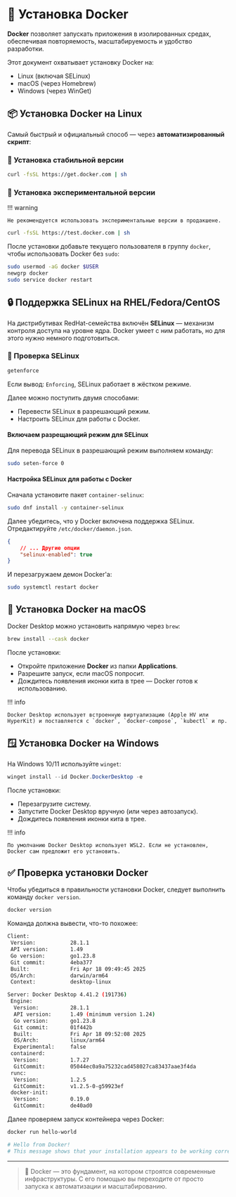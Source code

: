 # 🐳 Установка Docker
<!--markdownlint-disable MD046-->

**Docker** позволяет запускать приложения в изолированных средах, обеспечивая повторяемость, масштабируемость и удобство разработки.

Этот документ охватывает установку Docker на:

- Linux (включая SELinux)
- macOS (через Homebrew)
- Windows (через WinGet)

## 📦 Установка Docker на Linux

Самый быстрый и официальный способ — через **автоматизированный скрипт**:

### 🔧 Установка стабильной версии

```bash
curl -fsSL https://get.docker.com | sh
```

### 🧪 Установка экспериментальной версии

!!! warning

    Не рекомендуется использовать экспериментальные версии в продакшене.

```bash
curl -fsSL https://test.docker.com | sh
```

После установки добавьте текущего пользователя в группу `docker`, чтобы использовать Docker без `sudo`:

```bash
sudo usermod -aG docker $USER
newgrp docker
sudo service docker restart
```

## 🔒 Поддержка SELinux на RHEL/Fedora/CentOS

На дистрибутивах RedHat-семейства включён **SELinux** — механизм контроля доступа на уровне ядра.
Docker умеет с ним работать, но для этого нужно немного подготовиться.

### 📌 Проверка SELinux

```bash
getenforce
```

Если вывод: `Enforcing`, SELinux работает в жёстком режиме.

Далее можно поступить двумя способами:

- Перевести SELinux в разрешающий режим.
- Настроить SELinux для работы с Docker.

#### Включаем разрещающий режим для SELinux

Для перевода SELinux в разрешающий режим выполняем команду:

```bash
sudo seten-force 0
```

#### Настройка SELinux для работы с Docker

Сначала установите пакет `container-selinux`:

```bash
sudo dnf install -y container-selinux
```

Далее убедитесь, что у Docker включена поддержка SELinux.
Отредактируйте `/etc/docker/daemon.json`.

```json
{
    // ... Другие опции
    "selinux-enabled": true
}
```

И перезагружаем демон Docker'а:

```bash
sudo systemctl restart docker
```

## 🍏 Установка Docker на macOS

Docker Desktop можно установить напрямую через `brew`:

```bash
brew install --cask docker
```

После установки:

- Откройте приложение **Docker** из папки **Applications**.
- Разрешите запуск, если macOS попросит.
- Дождитесь появления иконки кита в трее — Docker готов к использованию.

!!! info

    Docker Desktop использует встроенную виртуализацию (Apple HV или HyperKit) и поставляется с `docker`, `docker-compose`, `kubectl` и пр.

## 🪟 Установка Docker на Windows

На Windows 10/11 используйте `winget`:

```ps1
winget install --id Docker.DockerDesktop -e
```

После установки:

- Перезагрузите систему.
- Запустите Docker Desktop вручную (или через автозапуск).
- Дождитесь появления иконки кита в трее.

!!! info

    По умолчанию Docker Desktop использует WSL2. Если не установлен, Docker сам предложит его установить.

## ✅ Проверка установки Docker

Чтобы убедиться в правильности установки Docker, следует выполнить команду `docker version`.

```bash
docker version
```

Команда должна вывести, что-то похожее:

```bash
Client:
 Version:           28.1.1
 API version:       1.49
 Go version:        go1.23.8
 Git commit:        4eba377
 Built:             Fri Apr 18 09:49:45 2025
 OS/Arch:           darwin/arm64
 Context:           desktop-linux

Server: Docker Desktop 4.41.2 (191736)
 Engine:
  Version:          28.1.1
  API version:      1.49 (minimum version 1.24)
  Go version:       go1.23.8
  Git commit:       01f442b
  Built:            Fri Apr 18 09:52:08 2025
  OS/Arch:          linux/arm64
  Experimental:     false
 containerd:
  Version:          1.7.27
  GitCommit:        05044ec0a9a75232cad458027ca83437aae3f4da
 runc:
  Version:          1.2.5
  GitCommit:        v1.2.5-0-g59923ef
 docker-init:
  Version:          0.19.0
  GitCommit:        de40ad0
```

Далее проверяем запуск контейнера через Docker:

```bash
docker run hello-world

# Hello from Docker!
# This message shows that your installation appears to be working correctly
```

---

> 🧭 Docker — это фундамент, на котором строятся современные инфраструктуры. С его помощью вы переходите от просто запуска к автоматизации и масштабированию.
